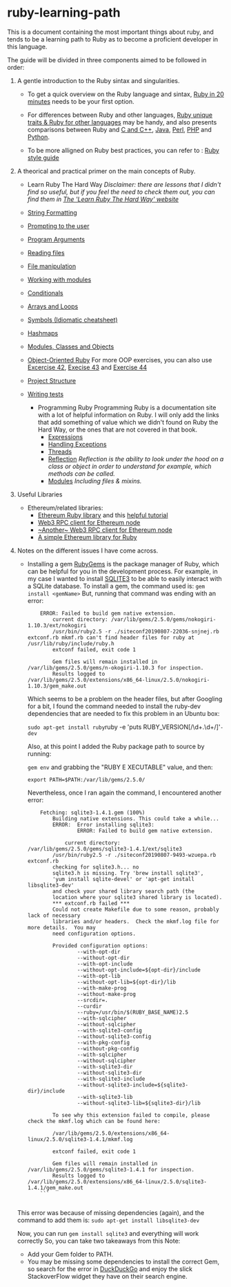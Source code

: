 # ruby-learning-path

This is a document containing the most important things about ruby, and tends to be a learning path to Ruby as to become a proficient developer in this language.

The guide will be divided in three components aimed to be followed in order:

1. A gentle introduction to the Ruby sintax and singularities.
   
   - To get a quick overview on the Ruby language and sintax, [Ruby in 20 minutes](https://www.ruby-lang.org/en/documentation/quickstart/) needs to be your first option.
  
   - For differences between Ruby and other languages, [Ruby unique traits & Ruby for other languages](https://www.ruby-lang.org/en/documentation/ruby-from-other-languages/) may be handy, and also presents comparisons between Ruby and [C and C++](https://www.ruby-lang.org/en/documentation/ruby-from-other-languages/to-ruby-from-c-and-cpp/), [Java](https://www.ruby-lang.org/en/documentation/ruby-from-other-languages/to-ruby-from-java/), [Perl](https://www.ruby-lang.org/en/documentation/ruby-from-other-languages/to-ruby-from-perl/), [PHP](https://www.ruby-lang.org/en/documentation/ruby-from-other-languages/to-ruby-from-php/) and [Python](https://www.ruby-lang.org/en/documentation/ruby-from-other-languages/to-ruby-from-python/). 
  
   - To be more alligned on Ruby best practices, you can refer to : [Ruby style guide](https://github.com/rubocop-hq/ruby-style-guide)
  
2. A theorical and practical primer on the main concepts of Ruby.
   - Learn Ruby The Hard Way
        *Disclaimer: there are lessons that I didn't find so useful, but if you feel the need to check them out, you can find them in [The 'Learn Ruby The Hard Way' website](https://learnrubythehardway.org/book)*
        
   - [String Formatting](https://learnrubythehardway.org/book/ex8.html)
   - [Prompting to the user](https://learnrubythehardway.org/book/ex11.html)
   - [Program Arguments](https://learnrubythehardway.org/book/ex13.html)
   - [Reading files](https://learnrubythehardway.org/book/ex15.html)
   - [File manipulation](https://learnrubythehardway.org/book/ex16.html)
   - [Working with modules](https://learnrubythehardway.org/book/ex25.html)
   - [Conditionals](https://learnrubythehardway.org/book/ex30.html)
   - [Arrays and Loops](https://learnrubythehardway.org/book/ex32.html)
   - [Symbols (Idiomatic cheatsheet)](https://learnrubythehardway.org/book/ex37.html)
   - [Hashmaps](https://learnrubythehardway.org/book/ex39.html)
   - [Modules, Classes and Objects](https://learnrubythehardway.org/book/ex40.html)
   - [Object-Oriented Ruby](https://learnrubythehardway.org/book/ex41.html)
        For more OOP exercises, you can also use [Excercise 42](https://learnrubythehardway.org/book/ex42.html), [Execise 43](https://learnrubythehardway.org/book/ex43.html) and [Exercise 44](https://learnrubythehardway.org/book/ex44.html)
    - [Project Structure](https://learnrubythehardway.org/book/ex46.html)
    - [Writing tests](https://learnrubythehardway.org/book/ex47.html)

      - Programming Ruby
        Programming Ruby is a documentation site with a lot of helpful information on Ruby. I will only add the links that add something of value which we didn't found on Ruby the Hard Way, or the ones that are not covered in that book.
        - [Expressions](https://ruby-doc.com/docs/ProgrammingRuby/html/tut_expressions.html)
        - [Handling Exceptions](https://ruby-doc.com/docs/ProgrammingRuby/html/tut_exceptions.html)
        - [Threads](https://ruby-doc.com/docs/ProgrammingRuby/html/tut_threads.html)
        - [Reflection](https://ruby-doc.com/docs/ProgrammingRuby/)
              *Reflection is the ability to look under the hood on a class or object in order to understand for example, which methods can be called.*
        - [Modules](https://ruby-doc.com/docs/ProgrammingRuby/html/tut_modules.html)
                *Including files & mixins.*
3. Useful Libraries
    - Ethereum/related libraries:
        * [Ethereum Ruby library](https://github.com/EthWorks/ethereum.rb) and this [helpful tutorial](https://medium.com/@rubyruby.ru/dive-into-ethereum-development-part-3-user-application-107f0a6e5190)
        * [Web3 RPC client for Ethereum node](https://rubygems.org/gems/web3-eth/versions/0.1.0)
        * [~Another~ Web3 RPC client for Ethereum node](https://github.com/izetex/web3-eth)
        * [A simple Ethereum library for Ruby](https://github.com/DigixGlobal/ethereum-ruby)
            
4. Notes on the different issues I have come across.
    
    - Installing a gem
      [RubyGems](https://rubygems.org/) is the package manager of Ruby, which can be helpful for you in the development process. For example, in my case I wanted to install [SQLITE3](https://rubygems.org/gems/sqlite3/versions/1.3.11) to be able to easily interact with a SQLite database.
      To install a gem, the command used is:
      `gem install <gemName>`
       But, running that command was ending with an error:
        ```
            ERROR: Failed to build gem native extension.
                current directory: /var/lib/gems/2.5.0/gems/nokogiri-1.10.3/ext/nokogiri
                /usr/bin/ruby2.5 -r ./siteconf20190807-22036-snjnej.rb extconf.rb mkmf.rb can't find header files for ruby at /usr/lib/ruby/include/ruby.h
                extconf failed, exit code 1

                Gem files will remain installed in /var/lib/gems/2.5.0/gems/n-okogiri-1.10.3 for inspection.
                Results logged to /var/lib/gems/2.5.0/extensions/x86_64-linux/2.5.0/nokogiri-1.10.3/gem_make.out
        ```
        
        Which seems to be a problem on the header files, but after Googling for a bit, I found the command needed to install the ruby-dev dependencies that are needed to fix this problem in an Ubuntu box:

        `sudo apt-get install ruby`ruby -e 'puts RUBY_VERSION[/\d+\.\d+/]'`-dev`
            
        Also, at this point I added the Ruby package path to source by running:
           
        `gem env` and grabbing the "RUBY E XECUTABLE" value, and then:
            
        `export PATH=$PATH:/var/lib/gems/2.5.0/`
            
        Nevertheless, once I ran again the command, I encountered another error:
        ```
            Fetching: sqlite3-1.4.1.gem (100%)
                Building native extensions. This could take a while...
                ERROR:  Error installing sqlite3:
                        ERROR: Failed to build gem native extension.

                    current directory: /var/lib/gems/2.5.0/gems/sqlite3-1.4.1/ext/sqlite3
                /usr/bin/ruby2.5 -r ./siteconf20190807-9493-wzuepa.rb extconf.rb
                checking for sqlite3.h... no
                sqlite3.h is missing. Try 'brew install sqlite3',
                'yum install sqlite-devel' or 'apt-get install libsqlite3-dev'
                and check your shared library search path (the
                location where your sqlite3 shared library is located).
                *** extconf.rb failed ***
                Could not create Makefile due to some reason, probably lack of necessary
                libraries and/or headers.  Check the mkmf.log file for more details.  You may
                need configuration options.

                Provided configuration options:
                        --with-opt-dir
                        --without-opt-dir
                        --with-opt-include
                        --without-opt-include=${opt-dir}/include
                        --with-opt-lib
                        --without-opt-lib=${opt-dir}/lib
                        --with-make-prog
                        --without-make-prog
                        --srcdir=.
                        --curdir
                        --ruby=/usr/bin/$(RUBY_BASE_NAME)2.5
                        --with-sqlcipher
                        --without-sqlcipher
                        --with-sqlite3-config
                        --without-sqlite3-config
                        --with-pkg-config
                        --without-pkg-config
                        --with-sqlcipher
                        --without-sqlcipher
                        --with-sqlite3-dir
                        --without-sqlite3-dir
                        --with-sqlite3-include
                        --without-sqlite3-include=${sqlite3-dir}/include
                        --with-sqlite3-lib
                        --without-sqlite3-lib=${sqlite3-dir}/lib

                To see why this extension failed to compile, please check the mkmf.log which can be found here:

                /var/lib/gems/2.5.0/extensions/x86_64-linux/2.5.0/sqlite3-1.4.1/mkmf.log

                extconf failed, exit code 1

                Gem files will remain installed in /var/lib/gems/2.5.0/gems/sqlite3-1.4.1 for inspection.
                Results logged to /var/lib/gems/2.5.0/extensions/x86_64-linux/2.5.0/sqlite3-1.4.1/gem_make.out
            ```
            
    This error was because of missing dependencies (again), and the command to add them is:
        `sudo apt-get install libsqlite3-dev`
            
    Now, you can run `gem install sqlite3` and everything will work correctly
    So, you can take two takeaways from this Note:
      - Add your Gem folder to PATH.
      - You may be missing some dependencies to install the correct Gem, so search for the error in [DuckDuckGo](https://duckduckgo.com/) and enjoy the slick StackoverFlow widget they have on their search engine.

